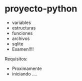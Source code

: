 # proyecto-python

- variables
- estructuras
- funciones
- archivos
- sqlite
- Examen!!!!

Requisitos:
- Proximamente
- iniciando ....
